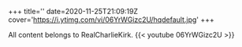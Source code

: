 +++
title=''
date=2020-11-25T21:09:19Z
cover='https://i.ytimg.com/vi/06YrWGizc2U/hqdefault.jpg'
+++

All content belongs to RealCharlieKirk.
{{< youtube 06YrWGizc2U >}}
